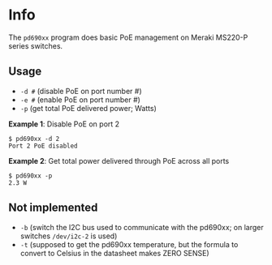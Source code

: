 # Info

The `pd690xx` program does basic PoE management on Meraki MS220-P series switches.

## Usage

* `-d #` (disable PoE on port number #)
* `-e #` (enable PoE on port number #)
* `-p` (get total PoE delivered power; Watts)

**Example 1**: Disable PoE on port 2
```
$ pd690xx -d 2
Port 2 PoE disabled
```

**Example 2**: Get total power delivered through PoE across all ports
```
$ pd690xx -p
2.3 W
```

## Not implemented

* `-b` (switch the I2C bus used to communicate with the pd690xx; on larger switches `/dev/i2c-2` is used)
* `-t` (supposed to get the pd690xx temperature, but the formula to convert to Celsius in the datasheet makes ZERO SENSE)
